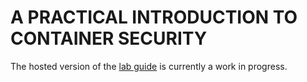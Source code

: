 # A PRACTICAL INTRODUCTION TO CONTAINER SECURITY

The hosted version of the [lab guide](http://triad.eadgbe.net:8080) is currently a work in progress.
